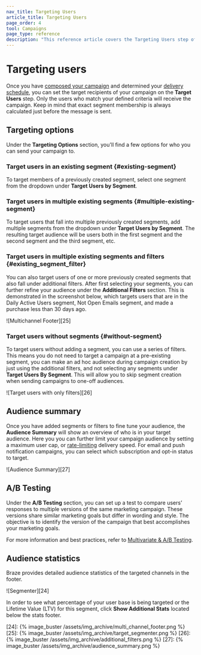 ```yaml
---
nav_title: Targeting Users
article_title: Targeting Users
page_order: 4
tool: Campaigns
page_type: reference
description: "This reference article covers the Targeting Users step of campaign creation."
---
```


# Targeting users

Once you have [composed your campaign][1] and determined your [delivery schedule][2], you can set the target recipients of your campaign on the **Target Users** step. Only the users who match your defined criteria will receive the campaign. Keep in mind that exact segment membership is always calculated just before the message is sent.

## Targeting options

Under the **Targeting Options** section, you'll find a few options for who you can send your campaign to.

### Target users in an existing segment {#existing-segment}

To target members of a previously created segment, select one segment from the dropdown under **Target Users by Segment**.

### Target users in multiple existing segments {#multiple-existing-segment}

To target users that fall into multiple previously created segments, add multiple segments from the dropdown under **Target Users by Segment**. The resulting target audience will be users both in the first segment and the second segment and the third segment, etc.

### Target users in multiple existing segments and filters {#existing_segment_filter}

You can also target users of one or more previously created segments that also fall under additional filters. After first selecting your segments, you can further refine your audience under the **Additional Filters** section. This is demonstrated in the screenshot below, which targets users that are in the Daily Active Users segment, Not Open Emails segment, and made a purchase less than 30 days ago.

![Multichannel Footer][25]

### Target users without segments {#without-segment}

To target users without adding a segment, you can use a series of filters. This means you do not need to target a campaign at a pre-existing segment, you can make an ad hoc audience during campaign creation by just using the additional filters, and not selecting any segments under **Target Users By Segment**. This will allow you to skip segment creation when sending campaigns to one-off audiences.

![Target users with only filters][26]

## Audience summary

Once you have added segments or filters to fine tune your audience, the **Audience Summary** will show an overview of who is in your target audience. Here you you can further limit your campaign audience by setting a maximum user cap, or [rate-limiting][3] delivery speed. For email and push notification campaigns, you can select which subscription and opt-in status to target.

![Audience Summary][27]

## A/B Testing

Under the **A/B Testing** section, you can set up a test to compare users’ responses to multiple versions of the same marketing campaign. These versions share similar marketing goals but differ in wording and style. The objective is to identify the version of the campaign that best accomplishes your marketing goals. 

For more information and best practices, refer to [Multivariate & A/B Testing][4].

## Audience statistics

Braze provides detailed audience statistics of the targeted channels in the footer.

![Segmenter][24]

In order to see what percentage of your user base is being targeted or the Lifetime Value (LTV) for this segment, click **Show Additional Stats** located below the stats footer.

[1]: {{site.baseurl}}/user_guide/engagement_tools/campaigns/building_campaigns/creating_campaign/
[2]: {{site.baseurl}}/user_guide/engagement_tools/campaigns/building_campaigns/delivery_types/
[3]: {{site.baseurl}}/user_guide/engagement_tools/campaigns/testing_and_more/rate-limiting/
[4]: {{site.baseurl}}/user_guide/engagement_tools/testing/multivariant_testing/
[24]: {% image_buster /assets/img_archive/multi_channel_footer.png %}
[25]: {% image_buster /assets/img_archive/target_segmenter.png %}
[26]: {% image_buster /assets/img_archive/additional_filters.png %}
[27]: {% image_buster /assets/img_archive/audience_summary.png %}

